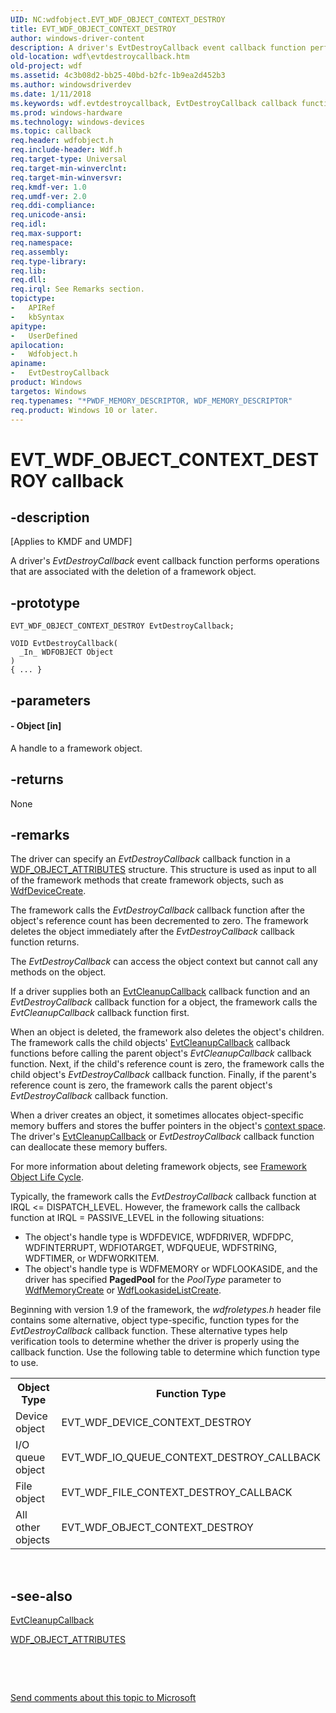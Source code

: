 ```yaml
---
UID: NC:wdfobject.EVT_WDF_OBJECT_CONTEXT_DESTROY
title: EVT_WDF_OBJECT_CONTEXT_DESTROY
author: windows-driver-content
description: A driver's EvtDestroyCallback event callback function performs operations that are associated with the deletion of a framework object.
old-location: wdf\evtdestroycallback.htm
old-project: wdf
ms.assetid: 4c3b08d2-bb25-40bd-b2fc-1b9ea2d452b3
ms.author: windowsdriverdev
ms.date: 1/11/2018
ms.keywords: wdf.evtdestroycallback, EvtDestroyCallback callback function, EvtDestroyCallback, EVT_WDF_OBJECT_CONTEXT_DESTROY, EVT_WDF_OBJECT_CONTEXT_DESTROY, wdfobject/EvtDestroyCallback, DFGenObjectRef_a9194b33-b67b-43bb-8d50-d918576769c0.xml, kmdf.evtdestroycallback
ms.prod: windows-hardware
ms.technology: windows-devices
ms.topic: callback
req.header: wdfobject.h
req.include-header: Wdf.h
req.target-type: Universal
req.target-min-winverclnt: 
req.target-min-winversvr: 
req.kmdf-ver: 1.0
req.umdf-ver: 2.0
req.ddi-compliance: 
req.unicode-ansi: 
req.idl: 
req.max-support: 
req.namespace: 
req.assembly: 
req.type-library: 
req.lib: 
req.dll: 
req.irql: See Remarks section.
topictype:
-	APIRef
-	kbSyntax
apitype:
-	UserDefined
apilocation:
-	Wdfobject.h
apiname:
-	EvtDestroyCallback
product: Windows
targetos: Windows
req.typenames: "*PWDF_MEMORY_DESCRIPTOR, WDF_MEMORY_DESCRIPTOR"
req.product: Windows 10 or later.
---
```


# EVT_WDF_OBJECT_CONTEXT_DESTROY callback


## -description


<p class="CCE_Message">[Applies to KMDF and UMDF]

A driver's <i>EvtDestroyCallback</i> event callback function performs operations that are associated with the deletion of a framework object.


## -prototype


````
EVT_WDF_OBJECT_CONTEXT_DESTROY EvtDestroyCallback;

VOID EvtDestroyCallback(
  _In_ WDFOBJECT Object
)
{ ... }
````


## -parameters




#### - Object [in]

A handle to a framework object.


## -returns


None



## -remarks


The driver can specify an <i>EvtDestroyCallback</i> callback function in a <a href="..\wdfobject\ns-wdfobject-_wdf_object_attributes.md">WDF_OBJECT_ATTRIBUTES</a> structure. This structure is used as input to all of the framework methods that create framework objects, such as <a href="..\wdfdevice\nf-wdfdevice-wdfdevicecreate.md">WdfDeviceCreate</a>. 

The framework calls the <i>EvtDestroyCallback</i> callback function after the object's reference count has been decremented to zero. The framework deletes the object immediately after the <i>EvtDestroyCallback</i> callback function returns.

The <i>EvtDestroyCallback</i> can access the object context but cannot call any methods on the object.

If a driver supplies both an <a href="..\wdfobject\nc-wdfobject-evt_wdf_object_context_cleanup.md">EvtCleanupCallback</a> callback function and an <i>EvtDestroyCallback</i> callback function for a object, the framework calls the <i>EvtCleanupCallback</i> callback function first.

When an object is deleted, the framework also deletes the object's children. The framework calls the child objects' <a href="..\wdfobject\nc-wdfobject-evt_wdf_object_context_cleanup.md">EvtCleanupCallback</a> callback functions before calling the parent object's <i>EvtCleanupCallback</i> callback function. Next, if the child's reference count is zero, the framework calls the child object's <i>EvtDestroyCallback</i> callback function. Finally, if the parent's reference count is zero, the framework calls the parent object's <i>EvtDestroyCallback</i> callback function.

When a driver creates an object, it sometimes allocates object-specific memory buffers and stores the buffer pointers in the object's <a href="https://docs.microsoft.com/en-us/windows-hardware/drivers/wdf/framework-object-context-space">context space</a>. The driver's <a href="..\wdfobject\nc-wdfobject-evt_wdf_object_context_cleanup.md">EvtCleanupCallback</a> or <i>EvtDestroyCallback</i> callback function can deallocate these memory buffers. 

For more information about deleting framework objects, see <a href="https://msdn.microsoft.com/33efc3a8-ac46-4626-ba0f-beb1eaa9ee47">Framework Object Life Cycle</a>.

Typically, the framework calls the <i>EvtDestroyCallback</i> callback function at IRQL &lt;= DISPATCH_LEVEL. However, the framework calls the callback function at IRQL = PASSIVE_LEVEL in the following situations:
<ul>
<li>
The object's handle type is WDFDEVICE, WDFDRIVER, WDFDPC, WDFINTERRUPT, WDFIOTARGET, WDFQUEUE, WDFSTRING, WDFTIMER, or WDFWORKITEM.

</li>
<li>
The object's handle type is WDFMEMORY or WDFLOOKASIDE, and the driver has specified <b>PagedPool</b> for the <i>PoolType</i> parameter to <a href="..\wdfmemory\nf-wdfmemory-wdfmemorycreate.md">WdfMemoryCreate</a> or <a href="..\wdfmemory\nf-wdfmemory-wdflookasidelistcreate.md">WdfLookasideListCreate</a>.

</li>
</ul>Beginning with version 1.9 of the framework, the <i>wdfroletypes.h</i> header file contains some alternative, object type-specific, function types for the <i>EvtDestroyCallback</i> callback function. These alternative types help verification tools to determine whether the driver is properly using the callback function. Use the following table to determine which function type to use.
<table>
<tr>
<th>Object Type</th>
<th>Function Type</th>
</tr>
<tr>
<td>
Device object

</td>
<td>
EVT_WDF_DEVICE_CONTEXT_DESTROY

</td>
</tr>
<tr>
<td>
I/O queue object

</td>
<td>
EVT_WDF_IO_QUEUE_CONTEXT_DESTROY_CALLBACK

</td>
</tr>
<tr>
<td>
File object

</td>
<td>
EVT_WDF_FILE_CONTEXT_DESTROY_CALLBACK

</td>
</tr>
<tr>
<td>
All other objects

</td>
<td>
EVT_WDF_OBJECT_CONTEXT_DESTROY

</td>
</tr>
</table> 



## -see-also

<a href="..\wdfobject\nc-wdfobject-evt_wdf_object_context_cleanup.md">EvtCleanupCallback</a>

<a href="..\wdfobject\ns-wdfobject-_wdf_object_attributes.md">WDF_OBJECT_ATTRIBUTES</a>

 

 

<a href="mailto:wsddocfb@microsoft.com?subject=Documentation%20feedback [wdf\wdf]:%20EVT_WDF_OBJECT_CONTEXT_DESTROY callback function%20 RELEASE:%20(1/11/2018)&amp;body=%0A%0APRIVACY STATEMENT%0A%0AWe use your feedback to improve the documentation. We don't use your email address for any other purpose, and we'll remove your email address from our system after the issue that you're reporting is fixed. While we're working to fix this issue, we might send you an email message to ask for more info. Later, we might also send you an email message to let you know that we've addressed your feedback.%0A%0AFor more info about Microsoft's privacy policy, see http://privacy.microsoft.com/en-us/default.aspx." title="Send comments about this topic to Microsoft">Send comments about this topic to Microsoft</a>

